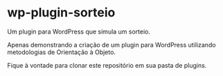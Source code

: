 # wp-plugin-sorteio
Um plugin para WordPress que simula um sorteio.

Apenas demonstrando a criação de um plugin para WordPress utilizando metodologias de Orientação à Objeto.

Fique à vontade para clonar este repositório em sua pasta de plugins.
